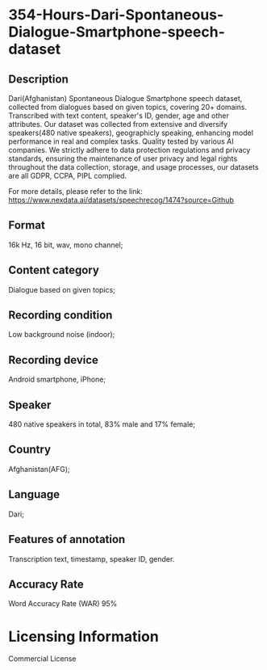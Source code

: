 # 354-Hours-Dari-Spontaneous-Dialogue-Smartphone-speech-dataset

## Description
Dari(Afghanistan) Spontaneous Dialogue Smartphone speech dataset, collected from dialogues based on given topics, covering 20+ domains. Transcribed with text content, speaker's ID, gender, age and other attributes. Our dataset was collected from extensive and diversify speakers(480 native speakers), geographicly speaking, enhancing model performance in real and complex tasks. Quality tested by various AI companies. We strictly adhere to data protection regulations and privacy standards, ensuring the maintenance of user privacy and legal rights throughout the data collection, storage, and usage processes, our datasets are all GDPR, CCPA, PIPL complied.

For more details, please refer to the link: https://www.nexdata.ai/datasets/speechrecog/1474?source=Github


## Format
16k Hz, 16 bit, wav, mono channel;
## Content category
Dialogue based on given topics;
## Recording condition
Low background noise (indoor);
## Recording device
Android smartphone, iPhone;
## Speaker
480 native speakers in total, 83% male and 17% female;
## Country
Afghanistan(AFG);
## Language
Dari;
## Features of annotation
Transcription text, timestamp, speaker ID, gender.
## Accuracy Rate
Word Accuracy Rate (WAR) 95%
# Licensing Information
Commercial License
